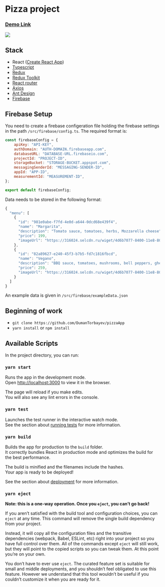 # Pizza project

### [Demo Link](https://pizzathor-41687.web.app/)
![](https://i.ibb.co/GH2C1vY/2021-10-30-16-24-36.png)

## Stack
* React ([Create React App](https://create-react-app.dev/))
* [Typescript](https://www.typescriptlang.org/)
* [Redux](https://redux.js.org/)
* [Redux Toolkit](https://redux-toolkit.js.org/)
* [React router](https://reactrouter.com/)
* [Axios](https://github.com/axios/axios)
* [Ant Design](https://ant.design/)
* [Firebase](https://firebase.google.com/) 

## Firebase Setup

You need to create a firebase configeration file holding the firebase settings in the path `/src/firebase/config.ts`. The required format is:

```javascript
const firebaseConfig = {
	apiKey: "API-KEY",
	authDomain: "AUTH-DOMAIN.firebaseapp.com",
	databaseURL: "DATABASE-URL.firebaseio.com",
	projectId: "PROJECT-ID",
	storageBucket: "STORAGE-BUCKET.appspot.com",
	messagingSenderId: "MESSAGING-SENDER-ID",
	appId: "APP-ID",
	measurementId: "MEASUREMENT-ID",
};

export default firebaseConfig;
```

Data needs to be stored in the following format:

```javascript
{
  "menu": [
    {
      "id": "981e0abe-f7fd-4e0d-a644-0dcd68e439f4",
      "name": "Margarita",
      "description": "Tomato sauce, tomatoes, herbs, Mozzarella cheese",
      "price": 199,
      "imageUrl": "https://316024.selcdn.ru/wiget/4d6b7077-8400-11e8-80e1-d8d38565926f/be15861a-378c-40be-869d-cda5e487ab24_Medium_.jpg"
    },
    {
      "id": "82a89627-e240-45f3-b7b5-fd7c1816fbcd",
      "name": "Vegano",
      "description": "BBQ sauce, tomatoes, mushrooms, bell peppers, gherkins, herbs, Mozzarella cheese",
      "price": 259,
      "imageUrl": "https://316024.selcdn.ru/wiget/4d6b7077-8400-11e8-80e1-d8d38565926f/2dcf9637-e41b-4a8d-a77f-4d67d97c62c0_Medium_.jpg"
    }
  ]
}
```

An example data is given in `/src/firebase/exampleData.json`

## Beginning of work
* ```git clone https://github.com/DumanTorbayev/pizzaApp```
* ```yarn install``` or ```npm install```


## Available Scripts

In the project directory, you can run:

### `yarn start`

Runs the app in the development mode.\
Open [http://localhost:3000](http://localhost:3000) to view it in the browser.

The page will reload if you make edits.\
You will also see any lint errors in the console.

### `yarn test`

Launches the test runner in the interactive watch mode.\
See the section about [running tests](https://facebook.github.io/create-react-app/docs/running-tests) for more information.

### `yarn build`

Builds the app for production to the `build` folder.\
It correctly bundles React in production mode and optimizes the build for the best performance.

The build is minified and the filenames include the hashes.\
Your app is ready to be deployed!

See the section about [deployment](https://facebook.github.io/create-react-app/docs/deployment) for more information.

### `yarn eject`

**Note: this is a one-way operation. Once you `eject`, you can’t go back!**

If you aren’t satisfied with the build tool and configuration choices, you can `eject` at any time. This command will remove the single build dependency from your project.

Instead, it will copy all the configuration files and the transitive dependencies (webpack, Babel, ESLint, etc) right into your project so you have full control over them. All of the commands except `eject` will still work, but they will point to the copied scripts so you can tweak them. At this point you’re on your own.

You don’t have to ever use `eject`. The curated feature set is suitable for small and middle deployments, and you shouldn’t feel obligated to use this feature. However we understand that this tool wouldn’t be useful if you couldn’t customize it when you are ready for it.
